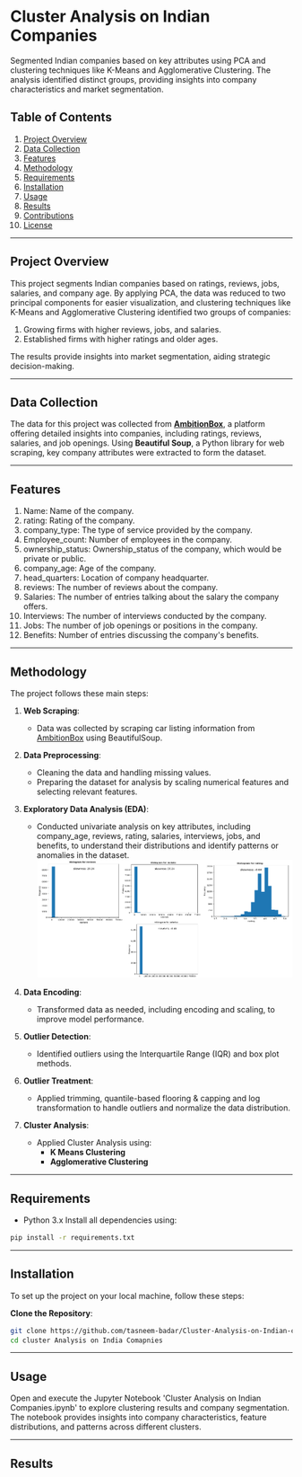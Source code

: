 # Cluster Analysis on Indian Companies

Segmented Indian companies based on key attributes using PCA and clustering techniques like K-Means and Agglomerative Clustering. The analysis identified distinct groups, providing insights into company characteristics and market segmentation.

## Table of Contents
1. [Project Overview](#project-overview)
2. [Data Collection](#data-collection)
3. [Features](#features)
4. [Methodology](#methodology)
5. [Requirements](#requirements)
6. [Installation](#installation)
7. [Usage](#usage)
8. [Results](#results)
9. [Contributions](#contributions)
10. [License](#license)
---------------------
## Project Overview
This project segments Indian companies based on ratings, reviews, jobs, salaries, and company age. By applying PCA, the data was reduced to two principal components for easier visualization, and clustering techniques like K-Means and Agglomerative Clustering identified two groups of companies:

1. Growing firms with higher reviews, jobs, and salaries.
2. Established firms with higher ratings and older ages.

The results provide insights into market segmentation, aiding strategic decision-making.

---------------------------
## Data Collection
The data for this project was collected from [**AmbitionBox**](https://www.ambitionbox.com/), a platform offering detailed insights into companies, including ratings, reviews, salaries, and job openings. Using **Beautiful Soup**, a Python library for web scraping, key company attributes were extracted to form the dataset.

------------------------
## Features 

1. Name: Name of the company.
2. rating: Rating of the company.
3. company_type: The type of service provided by the company.
4. Employee_count: Number of employees in the company.
5. ownership_status: Ownership_status of the company, which would be private or public.
6. company_age: Age of the company.
7. head_quarters: Location of company headquarter.
8. reviews: The number of reviews about the company.
9. Salaries: The number of entries talking about the salary the company offers.
10. Interviews: The number of interviews conducted by the company.
11. Jobs: The number of job openings or positions in the company.
12. Benefits: Number of entries discussing the company's benefits.

--------------------

## Methodology

The project follows these main steps:

1. **Web Scraping**:
   - Data was collected by scraping car listing information from [AmbitionBox](https://www.ambitionbox.com/) using BeautifulSoup.

2. **Data Preprocessing**:
   - Cleaning the data and handling missing values.
   - Preparing the dataset for analysis by scaling numerical features and selecting relevant features.

3. **Exploratory Data Analysis (EDA)**:
   - Conducted univariate analysis on key attributes, including company_age, reviews, rating, salaries, interviews, jobs, and benefits, to understand their distributions 
     and identify patterns or anomalies in the dataset.
      ![EDA Visualization](images/EDA-Univariate-Analysis-Cluster-Analysis.png "Exploratory Data Analysis")
  

5. **Data Encoding**:
   - Transformed data as needed, including encoding and scaling, to improve model performance.

6. **Outlier Detection**:
   - Identified outliers using the Interquartile Range (IQR) and box plot methods.

7. **Outlier Treatment**:
   - Applied trimming, quantile-based flooring & capping and log transformation to handle outliers and normalize the data distribution.
  
8. **Cluster Analysis**:
   - Applied Cluster Analysis using:
     - **K Means Clustering**
     - **Agglomerative Clustering**

-----------------------------

## Requirements

- Python 3.x
Install all dependencies using:

```bash
pip install -r requirements.txt
```
-------------------------

## Installation 

To set up the project on your local machine, follow these steps:

**Clone the Repository**:

```bash
git clone https://github.com/tasneem-badar/Cluster-Analysis-on-Indian-companies.git
cd cluster Analysis on India Comapnies
```
---------------------------

## Usage

Open and execute the Jupyter Notebook 'Cluster Analysis on Indian Companies.ipynb' to explore clustering results and company segmentation. The notebook provides insights into company characteristics, feature distributions, and patterns across different clusters.

---------------------

## Results 



